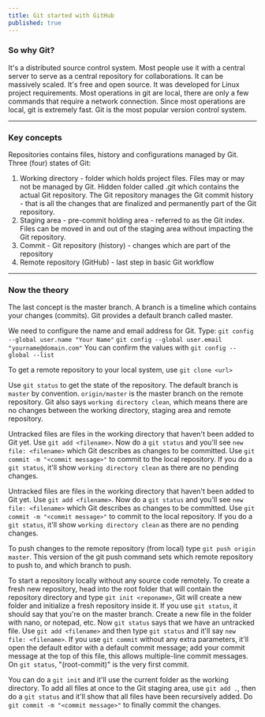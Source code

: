 ```yaml
---
title: Git started with GitHub 
published: true
---
```


### So why Git? 
It's a distributed source control system. Most people use it with a central server to serve as a central repository for collaborations. It can be massively scaled. It's free and open source. It was developed for Linux project requirements. Most operations in git are local, there are only a few commands that require a network connection. Since most operations are local, git is extremely fast. Git is the most popular version control system. 
* * *
### Key concepts
Repositories contains files, history and configurations managed by Git. 
Three (four) states of Git:
1. Working directory - folder which holds project files. Files may or may not be managed by Git. Hidden folder called .git which contains the actual Git repository. The Git repository manages the Git commit history - that is all the changes that are finalized and permanently part of the Git repository.
2. Staging area - pre-commit holding area - referred to as the Git index. Files can be moved in and out of the staging area without impacting the Git repository.
3. Commit - Git repository (history) - changes which are part of the repository
4. Remote repository (GitHub) - last step in basic Git workflow

* * *
### Now the theory
The last concept is the master branch. A branch is a timeline which contains your changes (commits). Git provides a default branch called master.

We need to configure the name and email address for Git. Type:
`git config --global user.name "Your Name"`
`git config --global user.email "yourname@domain.com"`
You can confirm the values with `git config --global --list`

To get a remote repository to your local system, use `git clone <url>`

Use `git status` to get the state of the repository. The default branch is `master` by convention. `origin/master` is the master branch on the remote repository. Git also says `working directory clean`, which means there are no changes between the working directory, staging area and remote repository. 

Untracked files are files in the working directory that haven't been added to Git yet. Use `git add <filename>`. Now do a `git status` and you'll see `new file: <filename>` which Git describes as changes to be committed. Use `git commit -m "<commit message>"` to commit to the local repository. If you do a `git status`, it'll show `working directory clean` as there are no pending changes.
  
Untracked files are files in the working directory that haven't been added to Git yet. Use `git add <filename>`. Now do a `git status` and you'll see `new file: <filename>` which Git describes as changes to be committed. Use `git commit -m "<commit message>"` to commit to the local repository. If you do a `git status`, it'll show `working directory clean` as there are no pending changes.

To push changes to the remote repository (from local) type `git push origin master`. This version of the git push command sets which remote repository to push to, and which branch to push. 

To start a repository locally without any source code remotely. To create a fresh new repository, head into the root folder that will contain the repository directory and type `git init <reponame>`, Git will create a new folder and initialize a fresh repository inside it. If you use `git status`, it should say that you're on the master branch. Create a new file in the folder with nano, or notepad, etc. Now `git status` says that we have an untracked file. Use `git add <filename>` and then type `git status` and it'll say `new file: <filename>`. If you use `git commit` without any extra parameters, it'll open the default editor with a default commit message; add your commit message at the top of this file, this allows multiple-line commit messages. On `git status`, "(root-commit)" is the very first commit. 

You can do a `git init` and it'll use the current folder as the working directory. To add all files at once to the Git staging area, use `git add .`, then do a `git status` and it'll show that all files have been recursively added. Do `git commit -m "<commit message>"` to finally commit the changes.
